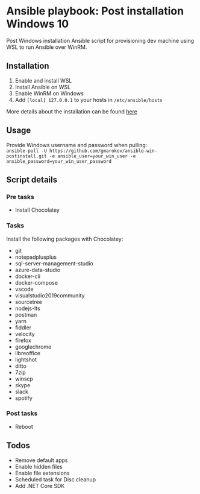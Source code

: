 # Ansible playbook: Post installation Windows 10
Post Windows installation Ansible script for provisioning dev machine using WSL to run Ansible over WinRM.

## Installation
1. Enable and install WSL
3. Install Ansible on WSL
4. Enable WinRM on Windows
5. Add `[local] 127.0.0.1` to your hosts in `/etc/ansible/hosts`

More details about the installation can be found [here](https://dev.to/gmarokov/configure-your-dev-windows-machine-with-ansible-41aj)

## Usage
Provide Windows username and password when pulling:   
`ansible-pull -U https://github.com/gmarokov/ansible-win-postinstall.git -e ansible_user=your_win_user -e ansible_password=your_win_user_password`

## Script details 

### Pre tasks
- Install Chocolatey

### Tasks
Install the following packages with Chocolatey: 
 - git
 - notepadplusplus
 - sql-server-management-studio
 - azure-data-studio
 - docker-cli
 - docker-compose
 - vscode
 - visualstudio2019community
 - sourcetree
 - nodejs-lts
 - postman
 - yarn
 - fiddler
 - velocity
 - firefox
 - googlechrome
 - libreoffice
 - lightshot
 - ditto
 - 7zip
 - winscp
 - skype
 - slack
 - spotify

### Post tasks
- Reboot

## Todos
- Remove default apps
- Enable hidden files
- Enable file extensions
- Scheduled task for Disc cleanup
- Add .NET Core SDK
